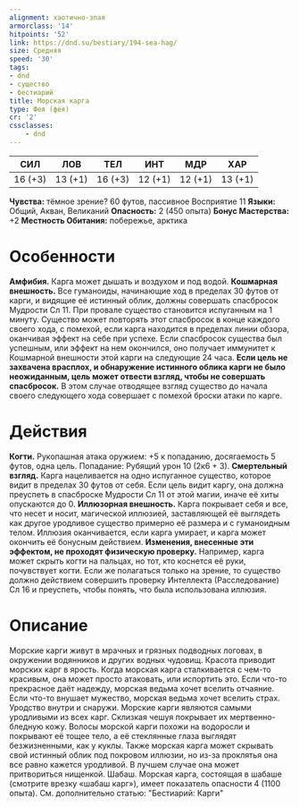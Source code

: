 ```yaml
---
alignment: хаотично-злая
armorclass: '14'
hitpoints: '52'
link: https://dnd.su/bestiary/194-sea-hag/
size: Средняя
speed: '30'
tags:
- dnd
- существо
- бестиарий
title: Морская карга
type: Фея (фея)
cr: '2'
cssclasses:
    - dnd
---
```



| СИЛ | ЛОВ | ТЕЛ | ИНТ | МДР | ХАР |
|---|---|---|---|---|---|
| 16 (+3) | 13 (+1) | 16 (+3) | 12 (+1) | 12 (+1) | 13 (+1) |
**Чувства:** тёмное зрение? 60 футов, пассивное Восприятие 11
**Языки:** Общий, Акван, Великаний
**Опасность:** 2 (450 опыта)
**Бонус Мастерства:** +2
**Местность Обитания:** побережье, арктика


# Особенности
**Амфибия.** Карга может дышать и воздухом и под водой.
**Кошмарная внешность.** Все гуманоиды, начинающие ход в пределах 30 футов от карги, и видящие её истинный облик, должны совершать спасбросок Мудрости Сл 11. При провале существо становится испуганным на 1 минуту. Существо может повторять этот спасбросок в конце каждого своего хода, с помехой, если карга находится в пределах линии обзора, оканчивая эффект на себе при успехе. Если спасбросок существа был успешным, или эффект на нем окончился, оно получает иммунитет к Кошмарной внешности этой карги на следующие 24 часа.
**Если цель не захвачена врасплох, и обнаружение истинного облика карги не было неожиданным, цель может отвести взгляд, чтобы не совершать спасбросок.** В этом случае отводящее взгляд существо до начала своего следующего хода совершает с помехой броски атаки по карге.


# Действия
**Когти.** Рукопашная атака оружием: +5 к попаданию, досягаемость 5 футов, одна цель. Попадание: Рубящий урон 10 (2к6 + 3).
**Смертельный взгляд.** Карга нацеливается на одно испуганное существо, которое видит в пределах 30 футов от себя. Если цель видит каргу, она должна преуспеть в спасброске Мудрости Сл 11 от этой магии, иначе её хиты опускаются до 0.
**Иллюзорная внешность.** Карга покрывает себя и все, что несет и носит, магической иллюзией, заставляющей её выглядеть как другое уродливое существо примерно её размера и с гуманоидным телом. Иллюзия оканчивается, если карга умирает, и карга может окончить её бонусным действием.
**Изменения, внесенные эти эффектом, не проходят физическую проверку.** Например, карга может скрыть когти на пальцах, но тот, кто коснется её руки, почувствует когти. Если же полагаться только на зрение, то существо должно действием совершить проверку Интеллекта (Расследование) Сл 16 и преуспеть, чтобы понять, что была использована иллюзия.


# Описание
Морские карги живут в мрачных и грязных подводных логовах, в окружении водянников и других водных чудовищ. Красота приводит морских карг в ярость. Когда морская карга сталкивается с чем-то красивым, она может просто атаковать, или испортить это. Если что-то прекрасное даёт надежду, морская ведьма хочет вселить отчаяние. Если что-то внушает мужество, морская ведьма хочет вселить страх. Уродство внутри и снаружи. Морские карги являются самыми уродливыми из всех карг. Склизкая чешуя покрывает их мертвенно-бледную кожу. Волосы морской карги похожи на водоросли и покрывают её тощее тело, а её стеклянные глаза выглядят безжизненными, как у куклы. Также морская карга может скрывать свой истинный облик под покровом иллюзии, но из-за проклятья она все равно кажется уродливой. В лучшем случае она может притвориться нищенкой. Шабаш. Морская карга, состоящая в шабаше (смотрите врезку «шабаш карг»), имеет показатель опасности 4 (1100 опыта). См. дополнительно статью: "Бестиарий: Карги"